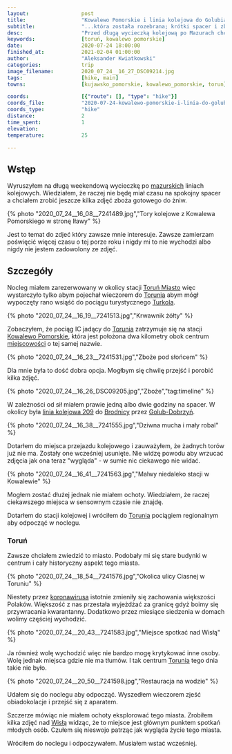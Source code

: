 ```yaml
---
layout:                 post
title:                  "Kowalewo Pomorskie i linia kolejowa do Golubia"
subtitle:               "...która została rozebrana; krótki spacer i zboże przed żniwami"
desc:                   "Przed długą wycieczką kolejową po Mazurach chciałem zwiedzić Toruń. Niestety zluzowane ograniczenia po epidemii spowodowały, że w centrum miasta były tłumy ludzi."
keywords:               [toruń, kowalewo pomorskie]
date:                   2020-07-24 18:00:00
finished_at:            2021-02-04 01:00:00
author:                 "Aleksander Kwiatkowski"
categories:             trip
image_filename:         2020_07_24__16_27_DSC09214.jpg
tags:                   [hike, main]
towns:                  [kujawsko_pomorskie, kowalewo_pomorskie, torun]

coords:                 [{"route": [], "type": "hike"}]
coords_file:            "2020-07-24-kowalewo-pomorskie-i-linia-do-golubia.json"
coords_type:            "hike"
distance:               2
time_spent:             1
elevation:              
temperature:            25

---
```


[turkol]: http://www.turkol.pl/

[wiki-mazury]: https://pl.wikipedia.org/wiki/Mazury
[wiki-torun-miasto]: https://pl.wikipedia.org/wiki/Toru%C5%84
[wiki-torun]: https://pl.wikipedia.org/wiki/Toru%C5%84
[wiki-kowalewo-pomorskie-stacja]: https://pl.wikipedia.org/wiki/Kowalewo_Pomorskie_(stacja_kolejowa)
[wiki-kowalewo-pomorskie]: https://pl.wikipedia.org/wiki/Kowalewo_Pomorskie
[wiki-linia-209]: https://pl.wikipedia.org/wiki/Linia_kolejowa_nr_209
[wiki-brodnica]: https://pl.wikipedia.org/wiki/Brodnica
[wiki-golub-dobrzyn]: https://pl.wikipedia.org/wiki/Golub-Dobrzy%C5%84
[wiki-wisla]: https://pl.wikipedia.org/wiki/Wis%C5%82a
[wiki-koronawirus]: https://pl.wikipedia.org/wiki/SARS-CoV-2


## Wstęp

Wyruszyłem na długą weekendową wycieczkę po [mazurskich][wiki-mazury]
liniach kolejowych. Wiedziałem, że raczej nie będę miał czasu na spokojny spacer
a chciałem zrobić jeszcze kilka zdjęć zboża gotowego do żniw.

{% photo "2020_07_24__16_08__7241489.jpg","Tory kolejowe z Kowalewa Pomorskiego w stronę Iławy" %}

Jest to temat do zdjeć który zawsze mnie interesuje. Zawsze
zamierzam poświęcić więcej czasu o tej porze roku
i nigdy mi to nie wychodzi albo nigdy nie jestem zadowolony ze zdjęć.

## Szczegóły

Nocleg miałem zarezerwowany w okolicy stacji [Toruń Miasto][wiki-torun-miasto]
więc wystarczyło tylko abym pojechał wieczorem do [Torunia][wiki-torun]
abym mógł wypoczęty rano wsiąść do pociągu turystycznego
[Turkola][turkol].

{% photo "2020_07_24__16_19__7241513.jpg","Krwawnik żółty" %}

Zobaczyłem, że pociąg IC jadący do [Torunia][wiki-torun] zatrzymuje się na stacji
[Kowalewo Pomorskie][wiki-kowalewo-pomorskie-stacja], która jest położona dwa
kilometry obok centrum [miejscowości][wiki-kowalewo-pomorskie] o tej samej nazwie.

{% photo "2020_07_24__16_23__7241531.jpg","Zboże pod słońcem" %}

Dla mnie była to dość dobra opcja. Mogłbym się chwilę przejść i porobić kilka
zdjęć.

{% photo "2020_07_24__16_26_DSC09205.jpg","Zboże","tag:timeline" %}

W zależności od sił miałem prawie jedną albo dwie godziny na spacer.
W okolicy była [linia kolejowa 209][wiki-linia-209] do [Brodnicy][wiki-brodnica]
przez [Golub-Dobrzyń][wiki-golub-dobrzyn].

{% photo "2020_07_24__16_38__7241555.jpg","Dziwna mucha i mały robal" %}

Dotarłem do miejsca przejazdu kolejowego i zauważyłem, że żadnych torów
już nie ma. Zostały one wcześniej usunięte. Nie widzę powodu aby wrzucać
zdjęcia jak ona teraz "wygląda" - w sumie nic ciekawego nie widać.

{% photo "2020_07_24__16_41__7241563.jpg","Malwy niedaleko stacji w Kowalewie" %}

Mogłem zostać dłużej jednak nie miałem ochoty. Wiedziałem, że raczej ciekawszego
miejsca w sensownym czasie nie znajdę.

Dotarłem do stacji kolejowej i wróciłem do [Torunia][wiki-torun] pociągiem
regionalnym aby odpocząć w noclegu.

### Toruń

Zawsze chciałem zwiedzić to miasto. Podobały mi się stare budynki w centrum i
cały historyczny aspekt tego miasta.

{% photo "2020_07_24__18_54__7241576.jpg","Okolica ulicy Ciasnej w Toruniu" %}

Niestety przez [koronawirusa][wiki-koronawirus] istotnie
zmieniły się zachowania większości
Polaków. Większość z nas przestała wyjeżdżać za granicę gdyż boimy się przywracania
kwarantanny. Dodatkowo przez miesiące siedzenia w domach wolimy częściej wychodzić.

{% photo "2020_07_24__20_43__7241583.jpg","Miejsce spotkać nad Wisłą" %}

Ja również wolę wychodzić więc nie bardzo mogę krytykować inne osoby. Wolę jednak
miejsca gdzie nie ma tłumów. I tak centrum [Torunia][wiki-torun]
tego dnia takie nie było.

{% photo "2020_07_24__20_50__7241598.jpg","Restauracja na wodzie" %}

Udałem się do noclegu aby odpocząć. Wyszedłem wieczorem zjeść obiadokolacje
i przejść się z aparatem.

Szczerze mówiąc nie miałem ochoty eksplorować tego miasta. Zrobiłem kilka zdjęć nad
[Wisłą][wiki-wisla] widząc, że to miejsce jest głównym punktem
spotkań młodych osób. Czułem się nieswojo patrząc jak wygląda życie
tego miasta.

Wróciłem do noclegu i odpoczywałem. Musiałem wstać wcześniej.
